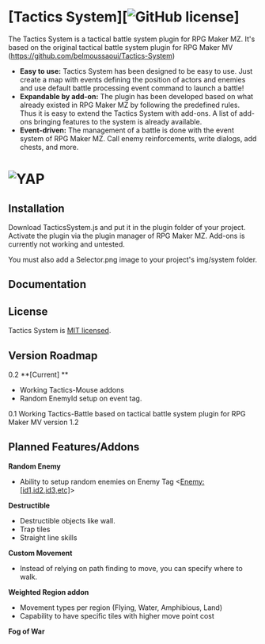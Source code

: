 # [Tactics System][![GitHub license](https://img.shields.io/badge/license-MIT-blue.svg)]
The Tactics System is a tactical battle system plugin for RPG Maker MZ. It's based on the original tactical battle system plugin for RPG Maker MV (https://github.com/belmoussaoui/Tactics-System)

* **Easy to use:** Tactics System has been designed to be easy to use. Just create a map with events defining the position of actors and enemies and use default battle processing event command to launch a battle!
* **Expandable by add-on:** The plugin has been developed based on what already existed in RPG Maker MZ by following the predefined rules. Thus it is easy to extend the Tactics System with add-ons. A list of add-ons bringing features to the system is already available.
* **Event-driven:** The management of a battle is done with the event system of RPG Maker MZ. Call enemy reinforcements, write dialogs, add chests, and more.

# <img alt="YAP" src="https://i.imgur.com/KkAjCZL.gif">

## Installation
Download TacticsSystem.js and put it in the plugin folder of your project. Activate the plugin via the plugin manager of RPG Maker MZ. Add-ons is currently not working and untested.

You must also add a Selector.png image to your project's img/system folder.

## Documentation


## License
Tactics System is [MIT licensed](./LICENSE).

## Version Roadmap

0.2 **[Current] ** 
  - Working Tactics-Mouse addons
  - Random EnemyId setup on event tag.

0.1 Working Tactics-Battle based on tactical battle system plugin for RPG Maker MV version 1.2
  
## Planned Features/Addons
  
**Random Enemy**
  - Ability to setup random enemies on Enemy Tag <<Enemy:[id1,id2,id3,etc]>>
  
**Destructible**
  - Destructible objects like wall.
  - Trap tiles
  - Straight line skills

**Custom Movement**
  - Instead of relying on path finding to move, you can specify where to walk.
  
**Weighted Region addon**
  - Movement types per region (Flying, Water, Amphibious, Land)
  - Capability to have specific tiles with higher move point cost
  
**Fog of War**
